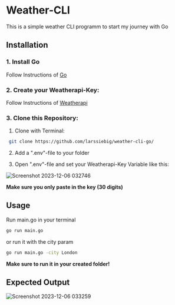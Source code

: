 # Weather-CLI

This is a simple weather CLI programm to start my journey with Go

## Installation

### 1. Install Go

Follow Instructions of [Go](https://go.dev/doc/install)

### 2. Create your Weatherapi-Key:

Follow Instructions of [Weatherapi](https://www.weatherapi.com/docs/)

### 3. Clone this Repository:

1. Clone with Terminal:

```bash
 git clone https://github.com/larssiebig/weather-cli-go/
```

2. Add a ".env"-file to your folder

3. Open ".env"-file and set your Weatherapi-Key Variable like this:

![Screenshot 2023-12-06 032746](https://github.com/larssiebig/weather-cli-go/assets/100628580/617f6af0-9681-4eab-a20d-e4d2e422c77f)

**Make sure you only paste in the key (30 digits)**

## Usage

Run main.go in your terminal

```bash
go run main.go
```

or run it with the city param

```bash
go run main.go -city London
```

**Make sure to run it in your created folder!**

## Expected Output

![Screenshot 2023-12-06 033259](https://github.com/larssiebig/weather-cli-go/assets/100628580/6a319a43-985e-4d88-8c8f-b2ad68ec9bd7)
